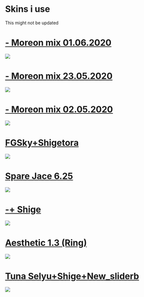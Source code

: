 # Skins i use

This might not be updated

# [- Moreon mix 01.06.2020](https://drive.google.com/file/d/1HnbV0_byP6US19IDNYFHO0XSWTtv0gwW/view?usp=sharing)
![](https://osu.ppy.sh/ss/15004655/9795)

# [- Moreon mix 23.05.2020](https://drive.google.com/file/d/1ezOIkjtiRO3EmL7KbcqOXoo4gMm69jBm/view?usp=sharing)
![](https://osu.ppy.sh/ss/14958907/360f)

# [- Moreon mix 02.05.2020](https://drive.google.com/file/d/1tbU2twOrYmRtHoSnqjvKesVyQpVXrqc1/view?usp=sharing)
![](https://osu.ppy.sh/ss/14848147/8cda)

# [FGSky+Shigetora](https://drive.google.com/file/d/1O8MVcw_vGcbJGvI4s3aYNmO_XOs-j6Pj/view?usp=sharing)
![](https://osu.ppy.sh/ss/14958873/f012)

# [Spare Jace 6.25](https://drive.google.com/file/d/14xxXiOP8MRcxRprYUa01hLLNzSp0QH7T/view?usp=sharing)
![](https://osu.ppy.sh/ss/14958892/faa7)

# [-+ Shige](https://drive.google.com/file/d/1qQzX6GFLHJQzngFvNrHfu3NUgq-6H_j9/view?usp=sharing)
![](https://osu.ppy.sh/ss/14850263/38fb)

# [Aesthetic 1.3 (Ring)](https://drive.google.com/file/d/1qvdU9-IrKs9E0fmLY6lzA5LKioYoBmNT/view?usp=sharing)
![](https://osu.ppy.sh/ss/14850282/6ffc)

# [Tuna Selyu+Shige+New_sliderb](https://drive.google.com/file/d/1ebtLgELQrW4H21bv2jbL3zNsAnJTTuiX/view?usp=sharing)
![](https://osu.ppy.sh/ss/15018670/67a2)
